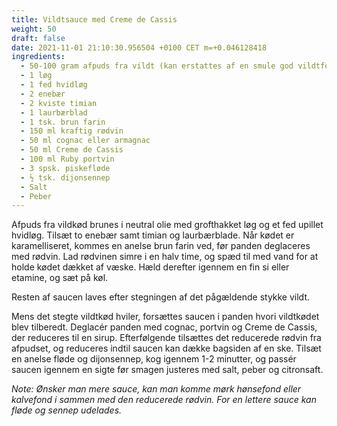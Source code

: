 ```yaml
---
title: Vildtsauce med Creme de Cassis
weight: 50
draft: false
date: 2021-11-01 21:10:30.956504 +0100 CET m=+0.046128418
ingredients:
  - 50-100 gram afpuds fra vildt (kan erstattes af en smule god vildtfond)
  - 1 løg
  - 1 fed hvidløg
  - 2 enebær
  - 2 kviste timian
  - 1 laurbærblad
  - 1 tsk. brun farin
  - 150 ml kraftig rødvin
  - 50 ml cognac eller armagnac
  - 50 ml Creme de Cassis
  - 100 ml Ruby portvin
  - 3 spsk. piskefløde
  - ½ tsk. dijonsennep
  - Salt
  - Peber
---
```




Afpuds fra vildkød brunes i neutral olie med grofthakket løg og et fed
upillet hvidløg. Tilsæt to enebær samt timian og laurbærblade. Når kødet
er karamelliseret, kommes en anelse brun farin ved, før panden
deglaceres med rødvin. Lad rødvinen simre i en halv time, og spæd til
med vand for at holde kødet dækket af væske. Hæld derefter igennem en
fin si eller etamine, og sæt på køl.

Resten af saucen laves efter stegningen af det pågældende stykke vildt.

Mens det stegte vildtkød hviler, forsættes saucen i panden hvori
vildtkødet blev tilberedt. Deglacér panden med cognac, portvin og Creme
de Cassis, der reduceres til en sirup. Efterfølgende tilsættes det
reducerede rødvin fra afpudset, og reduceres indtil saucen kan dække
bagsiden af en ske. Tilsæt en anelse fløde og dijonsennep, kog igennem
1-2 minutter, og passér saucen igennem en sigte før smagen justeres med
salt, peber og citronsaft.

*Note: Ønsker man mere sauce, kan man komme mørk hønsefond eller
kalvefond i sammen med den reducerede rødvin. For en lettere sauce kan
fløde og sennep udelades.*


